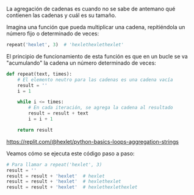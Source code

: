 
La agregación de cadenas es cuando no se sabe de antemano qué contienen las cadenas y cuál es su tamaño.

Imagina una función que pueda multiplicar una cadena, repitiéndola un número fijo o determinado de veces:

```python
repeat('hexlet', 3)  # 'hexlethexlethexlet'
```

El principio de funcionamiento de esta función es que en un bucle se va "acumulando" la cadena un número determinado de veces:

```python
def repeat(text, times):
    # El elemento neutro para las cadenas es una cadena vacía
    result = ''
    i = 1

    while i <= times:
        # En cada iteración, se agrega la cadena al resultado
        result = result + text
        i = i + 1

    return result
```

https://replit.com/@hexlet/python-basics-loops-aggregation-strings

Veamos cómo se ejecuta este código paso a paso:

```python
# Para llamar a repeat('hexlet', 3)
result = ''
result = result + 'hexlet'  # hexlet
result = result + 'hexlet'  # hexlethexlet
result = result + 'hexlet'  # hexlethexlethexlet
```
